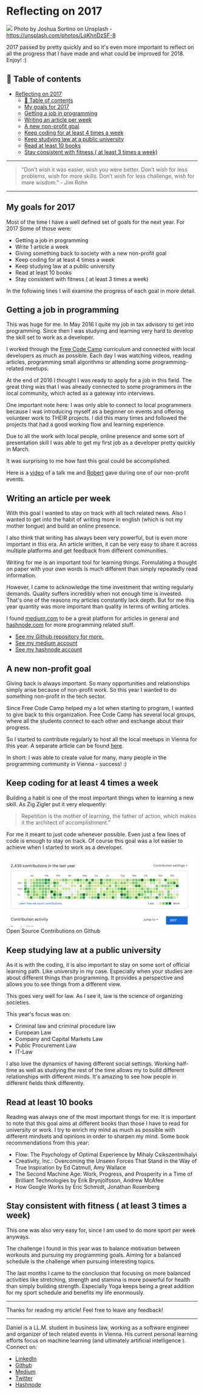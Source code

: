# Reflecting on 2017
[<img src="https://images.unsplash.com/photo-1488229297570-58520851e868?auto=format&fit=crop&w=1498&q=80">](
https://unsplash.com/photos/LqKhnDzSF-8)
Photo by Joshua Sortino on Unsplash - https://unsplash.com/photos/LqKhnDzSF-8

2017 passed by pretty quickly and so it's even more important to reflect on all the progress that I have made and what could be improved for 2018. 
Enjoy! :) 


## 📄 Table of contents
<!-- TOC -->

- [Reflecting on 2017](#reflecting-on-2017)
  - [📄 Table of contents](#📄-table-of-contents)
  - [My goals for 2017](#my-goals-for-2017)
  - [Getting a job in programming](#getting-a-job-in-programming)
  - [Writing an article per week](#writing-an-article-per-week)
  - [A new non-profit goal](#a-new-non-profit-goal)
  - [Keep coding for at least 4 times a week](#keep-coding-for-at-least-4-times-a-week)
  - [Keep studying law at a public university](#keep-studying-law-at-a-public-university)
  - [Read at least 10 books](#read-at-least-10-books)
  - [Stay consistent with fitness ( at least 3 times a week)](#stay-consistent-with-fitness--at-least-3-times-a-week)

<!-- /TOC -->

---
>"Don’t wish it was easier, wish you were better. Don’t wish for less problems, wish for more skills. Don’t wish for less challenge, wish for more wisdom." - Jim Rohn
---

## My goals for 2017

Most of the time I have a well defined set of goals for the next year. For 2017 Some of those were: 
- Getting a job in programming
- Write 1 article a week
- Giving something back to society with a new non-profit goal
- Keep coding for at least 4 times a week
- Keep studying law at a public university
- Read at least 10 books
- Stay consistent with fitness ( at least 3 times a week)

In the following lines I will examine the progress of each goal in more detail.

## Getting a job in programming

This was huge for me. In May 2016 I quite my job in tax advisory to get into programming. Since then I was studying and learning very hard to develop the skill set to work as a developer. 

I worked through the [Free Code Camp](https://www.freecodecamp.org/) curriculum and connected with local developers as much as possible. Each day I was watching videos, reading articles, programming small algorithms or attending some programming-related meetups. 

At the end of 2016 I thought I was ready to apply for a job in this field. The great thing was that I was already connected to some programmers in the local community, which acted as a gateway into interviews. 

One important note here: I was only able to connect to local programmers because I was introducing myself as a beginner on events and offering volunteer work to THEIR projects. I did this many times and followed the projects that had a good working flow and learning experience. 

Due to all the work with local people, online presence and some sort of presentation skill I was able to get my first job as a developer pretty quickly in March. 

It was surprising to me how fast this goal could be accomplished. 

Here is a [video](https://pusher.com/sessions/meetup/freecodecamp-vienna/from-self-taught-programmer-to-job) of a talk me and [Robert](http://rob.ee/) gave during one of our non-profit events.

## Writing an article per week

With this goal I wanted to stay on track with all tech related news. Also I wanted to get into the habit of writing more in english (which is not my mother tongue) and build an online presence. 

I also think that writing has always been very powerful, but is even more important in this era. An article written, it can be very easy to share it across multiple platforms and get feedback from different communities. 

Writing for me is an important tool for learning things. Formulating a thought on paper with your own words is much different than simply repeatedly read information. 

However, I came to acknowledge the time investment that writing regularly demands. Quality suffers incredibly when not enough time is invested. That's one of the reasons my articles constantly lack depth. But for me this year quantity was more important than quality in terms of writing articles.

I found [medium.com](https://medium.com/@ddcreationstudi) to be a great platform for articles in general and [hashnode.com](https://hashnode.com/@DDCreationStudio) for more programming related stuff.

- [See my Github repository for more.](https://github.com/DDCreationStudios/Writing)
- [See my medium account](https://medium.com/@ddcreationstudi)
- [See my hashnode account](https://hashnode.com/@DDCreationStudio)

## A new non-profit goal

Giving back is always important. So many opportunities and relationships simply arise because of non-profit work. 
So this year I wanted to do something non-profit in the tech sector.

Since Free Code Camp helped my a lot when starting to program, I wanted to give back to this organization. Free Code Camp has several local groups, where all the students connect to each other and exchange about their progress.

So I started to contribute regularly to host all the local meetups in Vienna for this year. A separate article can be found [here](https://medium.com/@ddcreationstudi/reflecting-on-hosting-meetups-in-2017-5d28d1db074d).

In short: I was able to create value for many, many people in the programming community in Vienna - success! :) 

## Keep coding for at least 4 times a week

Building a habit is one of the most important things when to learning a new skill. As Zig Zigler put it very eloquently:

> Repetition is the mother of learning, the father of action, which makes it the architect of accomplishment.”

For me it meant to just code whenever possible. Even just a few lines of code is enough to stay on track. Of course this goal was a lot easier to achieve when I started to work as a developer. 

[![screenshot of github](../assets/REFLECT2017/screenshot.png)](https://github.com/DDCreationStudios) Open Source Contributions on Github

## Keep studying law at a public university

As it is with the coding, it is also important to stay on some sort of official learning path. Like university in my case. Especially when your studies are about different things than programming. It provides a perspective and allows you to see things from a different view. 

This goes very well for law. As I see it, law is the science of organizing societies. 

This year's focus was on:
- Criminal law and criminal procedure law
- European Law
- Company and Capital Markets Law
- Public Procurement Law
- IT-Law

I also love the dynamics of having different social settings. Working half-time as well as studying the rest of the time allows my to build different relationships with different minds. It's amazing to see how people in different fields think differently.


## Read at least 10 books 

Reading was always one of the most important things for me. It is important to note that this goal aims at different books than those I have to read for university or work. I try to enrich my mind as much as possible with different mindsets and opinions in order to sharpen my mind.
Some book recommendations from this year:
- Flow: The Psychology of Optimal Experience by Mihaly Csikszentmihalyi
- Creativity, Inc.: Overcoming the Unseen Forces That Stand in the Way of True Inspiration by Ed Catmull, Amy Wallace
- The Second Machine Age: Work, Progress, and Prosperity in a Time of Brilliant Technologies by Erik Brynjolfsson, Andrew McAfee
- How Google Works by Eric Schmidt, Jonathan Rosenberg

## Stay consistent with fitness ( at least 3 times a week)

This one was also very easy for, since I am used to do more sport per week anyways. 

The challenge I found in this year was to balance motivation between workouts and pursuing my programming goals. Aiming for a balanced schedule is the challenge when pursuing interesting topics.

The last months I came to the conclusion that focusing on more balanced activities like stretching, strength and stamina is more powerful for health than simply building strength. Especially Yoga keeps being a great addition for my sport schedule and benefits my life enormously.

---

Thanks for reading my article! Feel free to leave any feedback! 

---

Daniel is a LL.M. student in business law, working as a software engineer and organizer of tech related events in Vienna. 
His current personal learning efforts focus on machine learning (and ultimately artificial intelligence ). Connect on:
- [LinkedIn](https://www.linkedin.com/in/createdd) 
- [Github](https://github.com/DDCreationStudios)
- [Medium](https://medium.com/@ddcreationstudi)
- [Twitter](https://twitter.com/DDCreationStudi)
- [Hashnode](https://hashnode.com/@DDCreationStudio)

<!-- Written by Daniel Deutsch (deudan1010@gmail.com) -->
